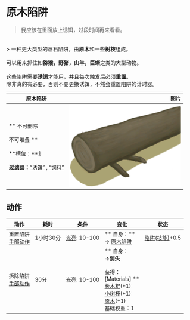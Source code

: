 # 原木陷阱  
> 我应该在里面放上诱饵，过段时间再来看看。  
<br>  
> 一种更大类型的落石陷阱，由<b>原木</b>和一些<b>树枝</b>组成。<br><br>可以用来抓住如<b>猕猴，野猪，山羊，巨蜥</b>之类的大型动物。<br><br>这些陷阱需要<b>诱饵</b>才能用，并且每次触发后必须<b>重置</b>。<br>除非真的有必要，否则不要更换诱饵，不然会重置陷阱的计时器。  
  
  原木陷阱  |   图片   
 ----  |  ----:   
 ** 不可删除 **<br><br>** 不可堆叠 **<br><br>**槽位：**1<br><br>**过滤器：**[“诱饵”](tag_Bait.md) , [“饲料”](tag_Feed.md)  |  <img decoding="async" src="Sprite/LogTrapTriggered.png" href="a.md" style="max-width:300px;max-height:300px;">   
  
## 动作  
动作  |  耗时  |  条件  |  变化  |  状态  
----  |  ----  |  ----  |  ----  |  ----  
重置陷阱<br>[手部动作](HandAction.md)  |  1小时30分  |  [光亮](Light.md): 10-100  |  ** 自身：**<br>→ [原木陷阱](LogTrap.md)  |  [陷阱(技能)](Skill_Trapping.md)+0.5  
拆除陷阱<br>[手部动作](HandAction.md)  |  30分  |  [光亮](Light.md): 10-100  |  ** 自身：**<br>→消失<br><br>** 获得： **<br>** [Materials]  **<br>  [长木棍](StickLong.md)(+1)<br>  [小树枝](Sticks.md)(+1)<br>  [原木](Log.md)(+1)<br>基础权重：1  |    


<script>document.title="原木陷阱 - 卡牌生存百科 Card Survival Wiki";</script>